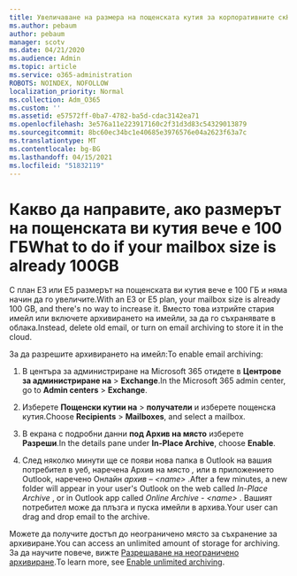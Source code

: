 ```yaml
---
title: Увеличаване на размера на пощенската кутия за корпоративните скН
ms.author: pebaum
author: pebaum
manager: scotv
ms.date: 04/21/2020
ms.audience: Admin
ms.topic: article
ms.service: o365-administration
ROBOTS: NOINDEX, NOFOLLOW
localization_priority: Normal
ms.collection: Adm_O365
ms.custom: ''
ms.assetid: e57572ff-0ba7-4782-ba5d-cdac3142ea71
ms.openlocfilehash: 3e576a11e223917160c2f31d3d83c54329013879
ms.sourcegitcommit: 8bc60ec34bc1e40685e3976576e04a2623f63a7c
ms.translationtype: MT
ms.contentlocale: bg-BG
ms.lasthandoff: 04/15/2021
ms.locfileid: "51832119"
---
```

# <a name="what-to-do-if-your-mailbox-size-is-already-100gb"></a><span data-ttu-id="15a31-102">Какво да направите, ако размерът на пощенската ви кутия вече е 100 ГБ</span><span class="sxs-lookup"><span data-stu-id="15a31-102">What to do if your mailbox size is already 100GB</span></span>

<span data-ttu-id="15a31-103">С план E3 или E5 размерът на пощенската ви кутия вече е 100 ГБ и няма начин да го увеличите.</span><span class="sxs-lookup"><span data-stu-id="15a31-103">With an E3 or E5 plan, your mailbox size is already 100 GB, and there's no way to increase it.</span></span> <span data-ttu-id="15a31-104">Вместо това изтрийте стария имейл или включете архивирането на имейли, за да го съхранявате в облака.</span><span class="sxs-lookup"><span data-stu-id="15a31-104">Instead, delete old email, or turn on email archiving to store it in the cloud.</span></span> 
  
<span data-ttu-id="15a31-105">За да разрешите архивирането на имейл:</span><span class="sxs-lookup"><span data-stu-id="15a31-105">To enable email archiving:</span></span>
  
1. <span data-ttu-id="15a31-106">В центъра за администриране на Microsoft 365 отидете в **Центрове за администриране на** \> **Exchange**.</span><span class="sxs-lookup"><span data-stu-id="15a31-106">In the Microsoft 365 admin center, go to **Admin centers** \> **Exchange**.</span></span> 
    
2. <span data-ttu-id="15a31-107">Изберете **Пощенски кутии на** \> **получатели** и изберете пощенска кутия.</span><span class="sxs-lookup"><span data-stu-id="15a31-107">Choose **Recipients** \> **Mailboxes**, and select a mailbox.</span></span> 
    
3. <span data-ttu-id="15a31-108">В екрана с подробни данни **под Архив на място** изберете **Разреши**.</span><span class="sxs-lookup"><span data-stu-id="15a31-108">In the details pane under **In-Place Archive**, choose **Enable**.</span></span> 
    
4. <span data-ttu-id="15a31-109">След няколко минути ще се появи нова папка в Outlook на вашия потребител в уеб, наречена Архив на място *,* или в приложението Outlook, наречено Онлайн *архив – \<name\>* .</span><span class="sxs-lookup"><span data-stu-id="15a31-109">After a few minutes, a new folder will appear in your user's Outlook on the web called  *In-Place Archive*  , or in Outlook app called  *Online Archive - \<name\>*  .</span></span> <span data-ttu-id="15a31-110">Вашият потребител може да плъзга и пуска имейли в архива.</span><span class="sxs-lookup"><span data-stu-id="15a31-110">Your user can drag and drop email to the archive.</span></span> 
    
<span data-ttu-id="15a31-111">Можете да получите достъп до неограничено място за съхранение за архивиране.</span><span class="sxs-lookup"><span data-stu-id="15a31-111">You can access an unlimited amount of storage for archiving.</span></span> <span data-ttu-id="15a31-112">За да научите повече, вижте [Разрешаване на неограничено архивиране](https://docs.microsoft.com/microsoft-365/compliance/enable-unlimited-archiving).</span><span class="sxs-lookup"><span data-stu-id="15a31-112">To learn more, see [Enable unlimited archiving](https://docs.microsoft.com/microsoft-365/compliance/enable-unlimited-archiving).</span></span>
  


